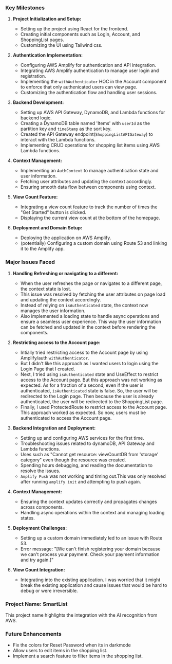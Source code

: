 ### Key Milestones

1. **Project Initialization and Setup:**
   - Setting up the project using React for the frontend.
   - Creating initial components such as Login, Account, and ShoppingList pages.
   - Customizing the UI using Tailwind css.

2. **Authentication Implementation:**
   - Configuring AWS Amplify for authentication and API integration.
   - Integrating AWS Amplify authentication to manage user login and registration.
   - Implementing the `withAuthenticator` HOC in the Account component to enforce that only authenicated users can view page.
   - Customizing the authentication flow and handling user sessions.

3. **Backend Development:**
   - Setting up AWS API Gateway, DynamoDB, and Lambda functions for backend logic.
   - Creating a DynamoDB table named 'Items' with `userId` as the partition key and `timeStamp` as the sort key.
   - Created the API Gateway endpoint(`ShoppingListAPIGateway`) to interact with the Lambda functions. 
   - Implementing CRUD operations for shopping list items using AWS Lambda functions.

4. **Context Management:**
   - Implementing an `AuthContext` to manage authentication state and user information.
   - Fetching user attributes and updating the context accordingly.
   - Ensuring smooth data flow between components using context.

5. **View Count Feature:**
   - Integrating a view count feature to track the number of times the "Get Started" button is clicked.
   - Displaying the current view count at the bottom of the homepage.


7. **Deployment and Domain Setup:**
   - Deploying the application on AWS Amplify.
   - (potentially) Configuring a custom domain using Route 53 and linking it to the Amplify app.

### Major Issues Faced
1. **Handling Refreshing or navigating to a different:**
    - When the user refreshes the page or navigates to a different page, the context state is lost.
    - This issue was resolved by fetching the user attributes on page load and updating the context accordingly.
    - Instead of relying on `isAuthenticated` state, the context now manages the user information.
    - Also implemented a loading state to handle async operations and ensure a seamless user experience. This way the user information can be fetched and updated in the context before rendering the components.

2.    **Restricting access to the Account page:**
      - Intially tried restricting access to the Account page by using Amplify/auth `withAuthenticator`.
      - But I didn't like this approach as I wanted users to login using the Login Page that I created.
      - Next, I tried using `isAuthenticated` state and UseEffect to restrict access to the Account page. But this approach was not working as expected. As for a fraction of a second, even if the user is authenticated, `isAuthenticated` state is false. So, the user will be redirected to the Login page. Then because the user is already authenticated, the user will be redirected to the ShoppingList page.
      - Finally, I used ProtectedRoute to restrict access to the Account page. This approach worked as expected. So now, users must be authenticated to access the Account page.

2. **Backend Integration and Deployment:**
   - Setting up and configuring AWS services for the first time.
   - Troubleshooting issues related to dynamoDB, API Gateway and Lambda functions.
   - Uses such as "Cannot get resource: viewCountDB from 'storage' category" even though the resource was created.
   - Spending hours debugging, and reading the documentation to resolve the issues.
   - `Amplify Push` was not working and timing out.This was only resolved after running `amplify init` and attempting to push again.

3. **Context Management:**
   - Ensuring the context updates correctly and propagates changes across components.
   - Handling async operations within the context and managing loading states.

4. **Deployment Challenges:**
   - Setting up a custom domain immediately led to an issue with Route 53.
   - Error message: "[We can't finish registering your domain because we can't process your payment. Check your payment information and try again.]"

5. **View Count Integration:**
   - Integrating into the existing application. I was worried that it might break the existing application and cause issues that would be hard to debug or were irreversible.

### Project Name: SmartList
This project name highlights the integration with the AI recognition from AWS. 

### Future Enhancements
   - Fix the colors for Reset Password when its in darkmode
   - Allow users to edit items in the shopping list.
   - Implement a search feature to filter items in the shopping list.